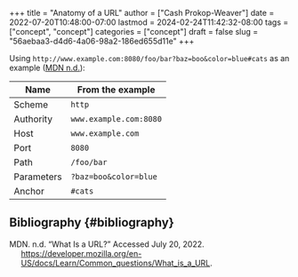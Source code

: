 +++
title = "Anatomy of a URL"
author = ["Cash Prokop-Weaver"]
date = 2022-07-20T10:48:00-07:00
lastmod = 2024-02-24T11:42:32-08:00
tags = ["concept", "concept"]
categories = ["concept"]
draft = false
slug = "56aebaa3-d4d6-4a06-98a2-186ed655d11e"
+++

Using `http://www.example.com:8080/foo/bar?baz=boo&color=blue#cats` as an example (<a href="#citeproc_bib_item_1">MDN n.d.</a>):

| Name       | From the example       |
|------------|------------------------|
| Scheme     | `http`                 |
| Authority  | `www.example.com:8080` |
| Host       | `www.example.com`      |
| Port       | `8080`                 |
| Path       | `/foo/bar`             |
| Parameters | `?baz=boo&color=blue`  |
| Anchor     | `#cats`                |


## Bibliography {#bibliography}

<style>.csl-entry{text-indent: -1.5em; margin-left: 1.5em;}</style><div class="csl-bib-body">
  <div class="csl-entry"><a id="citeproc_bib_item_1"></a>MDN. n.d. “What Is a URL?” Accessed July 20, 2022. <a href="https://developer.mozilla.org/en-US/docs/Learn/Common_questions/What_is_a_URL">https://developer.mozilla.org/en-US/docs/Learn/Common_questions/What_is_a_URL</a>.</div>
</div>
